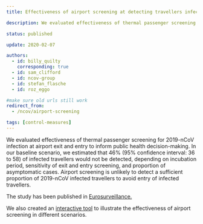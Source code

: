 ```yaml
---
title: Effectiveness of airport screening at detecting travellers infected with novel coronavirus (2019-nCoV)

description: We evaluated effectiveness of thermal passenger screening for 2019-nCoV infection at airport exit and entry to inform public health decision-making.

status: published

update: 2020-02-07

authors:
  - id: billy_quilty
    corresponding: true
  - id: sam_clifford
  - id: ncov-group
  - id: stefan_flasche
  - id: roz_eggo

#make sure old urls still work
redirect_from:
  - /ncov/airport-screening

tags: [control-measures]
---
```


We evaluated effectiveness of thermal passenger screening for 2019-nCoV infection at airport exit and entry to inform public health decision-making. In our baseline scenario, we estimated that 46% (95% confidence interval: 36 to 58) of infected travellers would not be detected, depending on incubation period, sensitivity of exit and entry screening, and proportion of asymptomatic cases. Airport screening is unlikely to detect a sufficient proportion of 2019-nCoV infected travellers to avoid entry of infected travellers.

The study has been published in [Eurosurveillance.](https://www.eurosurveillance.org/content/10.2807/1560-7917.ES.2020.25.5.2000080)

We also created an [interactive tool](/visualisations/traveller-screening) to illustrate the effectiveness of airport screening in different scenarios.
